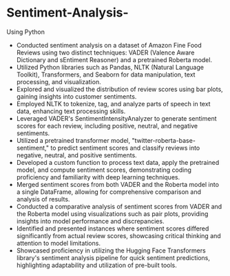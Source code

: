 # Sentiment-Analysis-
Using Python

- Conducted sentiment analysis on a dataset of Amazon Fine Food Reviews using two distinct techniques: VADER (Valence Aware Dictionary and sEntiment Reasoner) and a pretrained Roberta model.
- Utilized Python libraries such as Pandas, NLTK (Natural Language Toolkit), Transformers, and Seaborn for data manipulation, text processing, and visualization.
- Explored and visualized the distribution of review scores using bar plots, gaining insights into customer sentiments.
- Employed NLTK to tokenize, tag, and analyze parts of speech in text data, enhancing text processing skills.
- Leveraged VADER's SentimentIntensityAnalyzer to generate sentiment scores for each review, including positive, neutral, and negative sentiments.
- Utilized a pretrained transformer model, "twitter-roberta-base-sentiment," to predict sentiment scores and classify reviews into negative, neutral, and positive sentiments.
- Developed a custom function to process text data, apply the pretrained model, and compute sentiment scores, demonstrating coding proficiency and familiarity with deep learning techniques.
- Merged sentiment scores from both VADER and the Roberta model into a single DataFrame, allowing for comprehensive comparison and analysis of results.
- Conducted a comparative analysis of sentiment scores from VADER and the Roberta model using visualizations such as pair plots, providing insights into model performance and discrepancies.
- Identified and presented instances where sentiment scores differed significantly from actual review scores, showcasing critical thinking and attention to model limitations.
- Showcased proficiency in utilizing the Hugging Face Transformers library's sentiment analysis pipeline for quick sentiment predictions, highlighting adaptability and utilization of pre-built tools.


